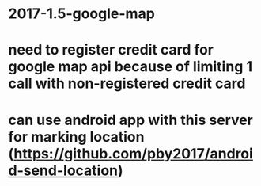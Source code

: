 # 2017-1.5-google-map

# need to register credit card for google map api because of limiting 1 call with non-registered credit card

# can use android app with this server for marking location (https://github.com/pby2017/android-send-location)
